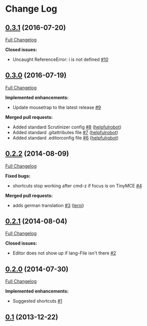 # Change Log

## [0.3.1](https://github.com/UndefinedOffset/silverstripe-keyboardshortcuts/tree/0.3.1) (2016-07-20)
[Full Changelog](https://github.com/UndefinedOffset/silverstripe-keyboardshortcuts/compare/0.3.0...0.3.1)

**Closed issues:**

- Uncaught ReferenceError: i is not defined [\#10](https://github.com/UndefinedOffset/silverstripe-keyboardshortcuts/issues/10)

## [0.3.0](https://github.com/UndefinedOffset/silverstripe-keyboardshortcuts/tree/0.3.0) (2016-07-19)
[Full Changelog](https://github.com/UndefinedOffset/silverstripe-keyboardshortcuts/compare/0.2.2...0.3.0)

**Implemented enhancements:**

- Update mousetrap to the latest release [\#9](https://github.com/UndefinedOffset/silverstripe-keyboardshortcuts/issues/9)

**Merged pull requests:**

- Added standard Scrutinizer config [\#8](https://github.com/UndefinedOffset/silverstripe-keyboardshortcuts/pull/8) ([helpfulrobot](https://github.com/helpfulrobot))
- Added standard .gitattributes file [\#7](https://github.com/UndefinedOffset/silverstripe-keyboardshortcuts/pull/7) ([helpfulrobot](https://github.com/helpfulrobot))
- Added standard .editorconfig file [\#6](https://github.com/UndefinedOffset/silverstripe-keyboardshortcuts/pull/6) ([helpfulrobot](https://github.com/helpfulrobot))

## [0.2.2](https://github.com/UndefinedOffset/silverstripe-keyboardshortcuts/tree/0.2.2) (2014-08-09)
[Full Changelog](https://github.com/UndefinedOffset/silverstripe-keyboardshortcuts/compare/0.2.1...0.2.2)

**Fixed bugs:**

- shortcuts stop working after cmd-z if focus is on TinyMCE [\#4](https://github.com/UndefinedOffset/silverstripe-keyboardshortcuts/issues/4)

**Merged pull requests:**

- adds german translation [\#3](https://github.com/UndefinedOffset/silverstripe-keyboardshortcuts/pull/3) ([lerni](https://github.com/lerni))

## [0.2.1](https://github.com/UndefinedOffset/silverstripe-keyboardshortcuts/tree/0.2.1) (2014-08-04)
[Full Changelog](https://github.com/UndefinedOffset/silverstripe-keyboardshortcuts/compare/0.2.0...0.2.1)

**Closed issues:**

- Editor does not show up if lang-File isn't there [\#2](https://github.com/UndefinedOffset/silverstripe-keyboardshortcuts/issues/2)

## [0.2.0](https://github.com/UndefinedOffset/silverstripe-keyboardshortcuts/tree/0.2.0) (2014-07-30)
[Full Changelog](https://github.com/UndefinedOffset/silverstripe-keyboardshortcuts/compare/0.1...0.2.0)

**Implemented enhancements:**

- Suggested shortcuts [\#1](https://github.com/UndefinedOffset/silverstripe-keyboardshortcuts/issues/1)

## [0.1](https://github.com/UndefinedOffset/silverstripe-keyboardshortcuts/tree/0.1) (2013-12-22)
